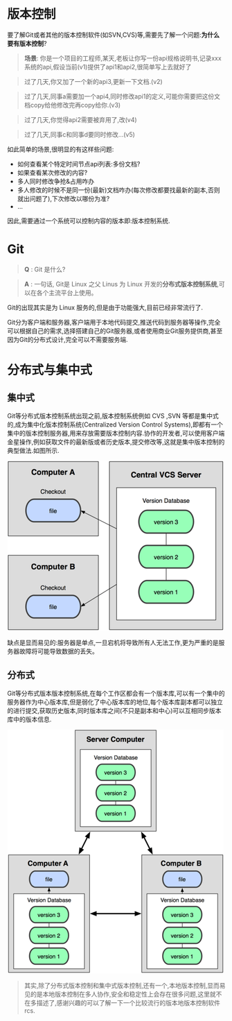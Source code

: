 # 版本控制

要了解Git或者其他的版本控制软件(如SVN,CVS)等,需要先了解一个问题:**为什么要有版本控制**?

> **场景**: 你是一个项目的工程师,某天,老板让你写一份api规格说明书,记录xxx系统的api,假设当前(v1)提供了api1和api2,很简单写上去就好了

> 过了几天,你又加了一个新的api3,更新一下文档.(v2)

> 过了几天,同事a需要加一个api4,同时修改api1的定义,可能你需要把这份文档copy给他修改完再copy给你.(v3)

> 过了几天,你觉得api2需要被弃用了,改(v4)

> 过了几天,同事c和同事d要同时修改...(v5)

如此简单的场景,很明显的有这样些问题:
* 如何查看某个特定时间节点api列表:多份文档?
* 如果查看某次修改的内容?
* 多人同时修改争抢&占用咋办
* 多人修改的时候不是同一份(最新)文档咋办(每次修改都要找最新的副本,否则就出问题了),下次修改以哪份为准?
* ...

因此,需要通过一个系统可以控制内容的版本即:版本控制系统.

# Git

> **Q** : Git 是什么?

> **A** : 一句话, Git是 Linux 之父 Linus 为 Linux 开发的**分布式版本控制系统**,可以在各个主流平台上使用。

Git的出现其实是为 Linux 服务的,但是由于功能强大,目前已经非常流行了.

Git分为客户端和服务器,客户端用于本地代码提交,推送代码到服务器等操作,完全可以根据自己的需求,选择搭建自己的Git服务器,或者使用商业Git服务提供商,甚至因为Git的分布式设计,完全可以不需要服务端.
 
# 分布式与集中式

## 集中式

Git等分布式版本控制系统出现之前,版本控制系统例如 CVS ,SVN 等都是集中式的,成为集中化版本控制系统(Centralized Version Control Systems),即都有一个集中的版本控制服务器,用来存放需要版本控制内容.协作的开发者,可以使用客户端金星操作,例如获取文件的最新版或者历史版本,提交修改等,这就是集中版本控制的典型做法.如图所示.

![集中化版本控制系统](./集中化版本控制.png)

缺点是显而易见的:服务器是单点,一旦宕机将导致所有人无法工作,更为严重的是服务器故障将可能导致数据的丢失。

## 分布式

Git等分布式版本版本控制系统,在每个工作区都会有一个版本库,可以有一个集中的服务器作为中心版本库,但是弱化了中心版本库的地位,每个版本库副本都可以独立的进行提交,获取历史版本,同时版本库之间(不只是副本和中心)可以互相同步版本库中的版本信息.

![分布式版本控制](./分布式版本控制.png)

> 其实,除了分布式版本控制和集中式版本控制,还有一个,本地版本控制,显而易见的是本地版本控制在多人协作,安全和稳定性上会存在很多问题,这里就不在多描述了,感谢兴趣的可以了解一下一个比较流行的版本地版本控制软件 rcs.